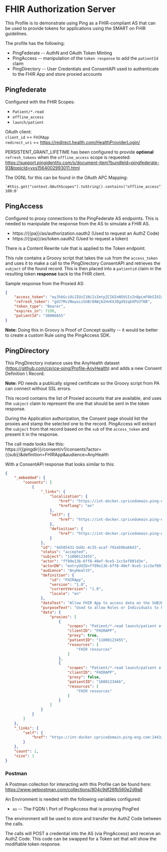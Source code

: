 # FHIR Authorization Server
This Profile is to demonstrate using Ping as a FHIR-compliant AS that can be used to provide tokens for applications using the SMART on FHIR guidelines.

The profile has the following:

* PingFederate -- AuthN and OAuth Token Minting
* PingAccess -- manipulation of the `token response` to add the `patientId` claim
* PingDirectory -- User Credentials and ConsentAPI used to authenticate to the FHIR App and store proxied accounts

## Pingfederate
Configured with the FHIR Scopes:
* `Patient/*.read`
* `offline_access`
* `launch/patient`

OAuth client:  
`client_id` == `FHIRApp`  
`redirect_uri` == https://redirect.health.com/HealthProviderLogin/

PERSISTENT_GRANT_LIFETIME has been configured to provide **optional** `refresh_tokens` when the `offline_access` scope is requested:  
https://support.pingidentity.com/s/document-item?bundleId=pingfederate-93&topicId=yxs1564002993011.html

The OGNL for this can be found in the OAuth APC Mapping:

    `#this.get("context.OAuthScopes").toString().contains("offline_access")?100:0`

## PingAccess
Configured to proxy connections to the PingFederate AS endpoints. This is needed to manipulate the response from the AS to simulate a FHIR AS.

* https://{{pa}}/as/authorization.oauth2 (Used to request an AuthZ Code)
* https://{{pa}}/as/token.oauth2 (Used to request a token)

There is a Content Rewrite rule that is applied to the Token endpoint.

This rule contains a Groovy script that takes the `sub` from the `access_token` and uses it to make a call to the PingDirectory ConsentAPI and retrieves the `subject` of the found record. This is then placed into a `patientid` claim in the resulting token **response** back to the FHIR client. 

Sample response from the Proxied AS:

```json
{  
    "access_token": "eyJhbGciOiJIUzI1NiIsImtpZCI6InN5bSIsInBpLmF0bSI6ImVtNjgifQ.eyJzY29wZSI6IlBhdGllbnQvKi5yZWFkIGxhdW5jaC9wYXRpZW50IG9mZmxpbmVfYWNjZXNzIiwiY2xpZW50X2lkIjoiRkhJUkFwcCIsInN1YiI6ImZmOTllMTNiLTZmZjgtNDBlZi05Y2U1LTFjYzVlZjg5MWQzZSIsImV4cCI6MTU2OTY4OTQ4MH0.GzuHNOXjI4TaR0gAX1gAmSuZhllRBG-o45qIdaxgwe4",  
    "refresh_token": "gdJ7Mv2NwyaizSGBr8AWjAIHvKXJDgd92qbXPU3T6B",
    "token_type": "Bearer",  
    "expires_in": 7199,  
    "patientId": "30006655"  
}
```

**Note:** Doing this in Groovy is Proof of Concept quality -- it would be better to create a custom Rule using the PingAccess SDK.

## PingDirectory
This PingDirectory instance uses the AnyHealth dataset (https://github.com/cprice-ping/Profile-AnyHealth) and adds a new Consent Definition \ Record.  

**Note:** PD needs a publically signed certificate so the Groovy script from PA can connect without SSL errors.

This record contains the list of Proxied accounts that are available, and uses the `subject` claim to represent the one that should be sent in the token response.

During the Application authorization, the Consent page should list the proxies and stamp the selected one to the record. PingAccess will extract the `subject` from that record based on the `sub` of the `access_token` and present it in the response.

The call made looks like this:  
https://{{pingdir}}/consent/v1/consents?actor={{sub}}&definition=FHIRApp&audience=AnyHealth

With a ConsentAPI response that looks similar to this:

```json
{
    "_embedded": {
        "consents": [
            {
                "_links": {
                    "localization": {
                        "href": "https://int-docker.cpricedomain.ping-eng.com:1443/consent/v1/definitions/FHIRApp/localizations/en",
                        "hreflang": "en"
                    },
                    "self": {
                        "href": "https://int-docker.cpricedomain.ping-eng.com:1443/consent/v1/consents/44585431-bddc-4c35-acaf-791eb9ba6643"
                    },
                    "definition": {
                        "href": "https://int-docker.cpricedomain.ping-eng.com:1443/consent/v1/definitions/FHIRApp"
                    }
                },
                "id": "44585431-bddc-4c35-acaf-791eb9ba6643",
                "status": "accepted",
                "subject": "11000123455",
                "actor": "ff99e13b-6ff8-40ef-9ce5-1cc5ef891d3e",
                "actorDN": "entryUUID=ff99e13b-6ff8-40ef-9ce5-1cc5ef891d3e,ou=People,o=anyhealth.org",
                "audience": "AnyHealth",
                "definition": {
                    "id": "FHIRApp",
                    "version": "1.0",
                    "currentVersion": "1.0",
                    "locale": "en"
                },
                "dataText": "Allow FHIR App to access data on the SUBJECT record",
                "purposeText": "Used to allow Roles or Individuals to have access to all or specific elements of the SUBJECT medical record",
                "data": {
                    "proxies": [
                        {
                            "scopes": "Patient/*.read launch/patient offline_access",
                            "clientID": "FHIRAPP",
                            "proxy": true,
                            "patientID": "11000123455",
                            "resources": [
                                "FHIR resources"
                            ]
                        },
                        {
                            "scopes": "Patient/*.read launch/patient offline_access",
                            "clientID": "FHIRAPP",
                            "proxy": false,
                            "patientID": "1000123466",
                            "resources": [
                                "FHIR resources"
                            ]
                        }
                    ]
                }
            }
        ]
    },
    "_links": {
        "self": {
            "href": "https://int-docker.cpricedomain.ping-eng.com:1443/consent/v1/consents?actor=ff99e13b-6ff8-40ef-9ce5-1cc5ef891d3e&audience=AnyHealth"
        }
    },
    "count": 1,
    "size": 1
}
```

### Postman
A Postman collection for interacting with this Profile can be found here:  
https://www.getpostman.com/collections/804c9df26fb560e2d9a8

An Environment is needed with the following variables configured:  
* `as` -- The FQDN \ Port of PingAccess that is proxying PingFed

The environment will be used to store and transfer the AuthZ Code between the calls.

The calls will POST a credential into the AS (via PingAccess) and receive an AuthZ Code. This code can be swapped for a Token set that will show the modifiable token response.
